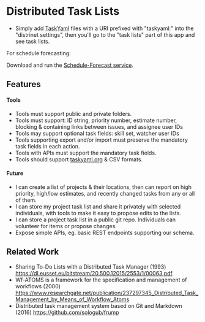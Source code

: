 
# Distributed Task Lists

- Simply add [TaskYaml](https://taskyaml.org) files with a URI prefixed with "taskyaml:" into the "distrinet settings", then you'll go to the "task lists" part of this app and see task lists.

For schedule forecasting:

Download and run the [Schedule-Forecast service](https://github.com/trentlarson/Schedule-Forecast).


## Features

#### Tools

- Tools must support public and private folders.
- Tools must support: ID string, priority number, estimate number, blocking & containing links between issues, and assignee user IDs
- Tools may support optional task fields: skill set, watcher user IDs
- Tools supporting export and/or import must preserve the mandatory task fields in each action.
- Tools with APIs must support the mandatory task fields.
- Tools should support [taskyaml.org](taskyaml.org) & CSV formats.


#### Future

- I can create a list of projects & their locations, then can report on high priority, high/low estimates, and recently changed tasks from any or all of them.
- I can store my project task list and share it privately with selected individuals, with tools to make it easy to propose edits to the lists.
- I can store a project task list in a public git repo.  Individuals can volunteer for items or propose changes.
- Expose simple APIs, eg. basic REST endpoints supporting our schema.


## Related Work

- Sharing To-Do Lists with a Distributed Task Manager (1993)
  https://dl.eusset.eu/bitstream/20.500.12015/2553/1/00063.pdf
- Wf-ATOMS is a framework for the specification and management of workflows (2000)
  https://www.researchgate.net/publication/237297345_Distributed_Task_Management_by_Means_of_Workflow_Atoms
- Distributed task management system based on Git and Markdown (2016)
  https://github.com/sologub/frump

